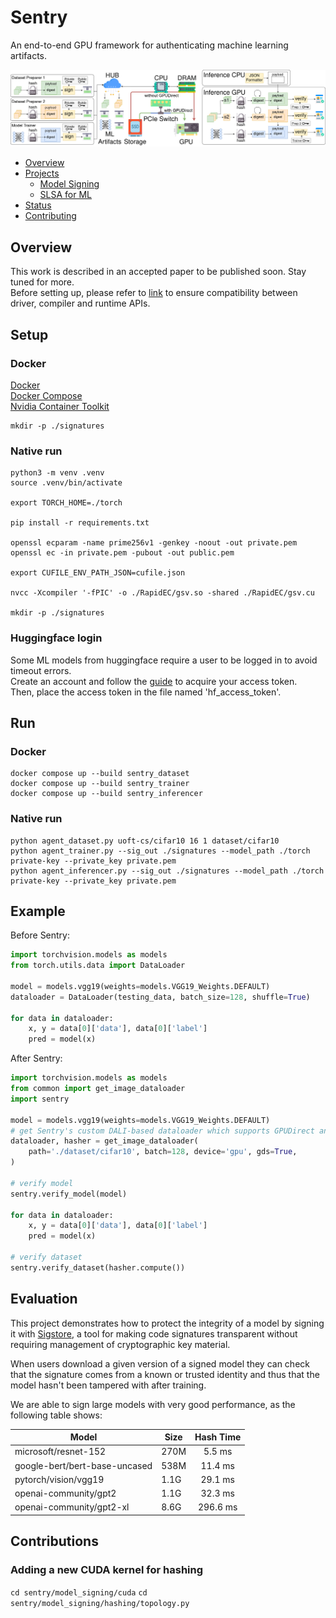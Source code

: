 # Sentry

An end-to-end GPU framework for authenticating machine learning artifacts.



![](sentry.png "Sentry")

<!-- markdown-toc --bullets="-" -i README.md -->

<!-- toc -->

- [Overview](#overview)
- [Projects](#projects)
  - [Model Signing](#model-signing)
  - [SLSA for ML](#slsa-for-ml)
- [Status](#status)
- [Contributing](#contributing)

<!-- tocstop -->

## Overview

This work is described in an accepted paper to be published soon. Stay tuned for more.  
Before setting up, please refer to [link](https://docs.nvidia.com/cuda/cuda-toolkit-release-notes/index.html) to ensure compatibility between driver, compiler and runtime APIs.

## Setup

### Docker
[Docker](https://docs.docker.com/get-started/get-docker/)  
[Docker Compose](https://docs.docker.com/compose/install/)   
[Nvidia Container Toolkit](https://docs.nvidia.com/datacenter/cloud-native/container-toolkit/latest/install-guide.html)
```
mkdir -p ./signatures
```

### Native run
```
python3 -m venv .venv
source .venv/bin/activate

export TORCH_HOME=./torch

pip install -r requirements.txt

openssl ecparam -name prime256v1 -genkey -noout -out private.pem
openssl ec -in private.pem -pubout -out public.pem

export CUFILE_ENV_PATH_JSON=cufile.json

nvcc -Xcompiler '-fPIC' -o ./RapidEC/gsv.so -shared ./RapidEC/gsv.cu

mkdir -p ./signatures
```

### Huggingface login
Some ML models from huggingface require a user to be logged in to avoid timeout errors.  
Create an account and follow the [guide](https://huggingface.co/docs/hub/en/security-tokens) to acquire your access token.  
Then, place the access token in the file named 'hf_access_token'.

## Run

### Docker
```
docker compose up --build sentry_dataset
docker compose up --build sentry_trainer
docker compose up --build sentry_inferencer
```

### Native run
```
python agent_dataset.py uoft-cs/cifar10 16 1 dataset/cifar10
python agent_trainer.py --sig_out ./signatures --model_path ./torch private-key --private_key private.pem
python agent_inferencer.py --sig_out ./signatures --model_path ./torch private-key --private_key private.pem
```

## Example
Before Sentry:
```python
import torchvision.models as models
from torch.utils.data import DataLoader

model = models.vgg19(weights=models.VGG19_Weights.DEFAULT)
dataloader = DataLoader(testing_data, batch_size=128, shuffle=True)

for data in dataloader:
    x, y = data[0]['data'], data[0]['label']
    pred = model(x)
```

After Sentry:
```python
import torchvision.models as models
from common import get_image_dataloader
import sentry

model = models.vgg19(weights=models.VGG19_Weights.DEFAULT)
# get Sentry's custom DALI-based dataloader which supports GPUDirect and dataset hashing
dataloader, hasher = get_image_dataloader(
    path='./dataset/cifar10', batch=128, device='gpu', gds=True,
)

# verify model
sentry.verify_model(model)

for data in dataloader:
    x, y = data[0]['data'], data[0]['label']
    pred = model(x)

# verify dataset
sentry.verify_dataset(hasher.compute())
```

## Evaluation

This project demonstrates how to protect the integrity of a model by signing it
with [Sigstore](https://www.sigstore.dev/), a tool for making code signatures
transparent without requiring management of cryptographic key material.

When users download a given version of a signed model they can check that the
signature comes from a known or trusted identity and thus that the model hasn't
been tampered with after training.

We are able to sign large models with very good performance, as the following
table shows:

| Model                         | Size  |  Hash Time |
|-------------------------------|-------|:----------:|
| microsoft/resnet-152          | 270M  | 5.5 ms     |
| google-bert/bert-base-uncased | 538M  | 11.4 ms    |
| pytorch/vision/vgg19          | 1.1G  | 29.1 ms    |
| openai-community/gpt2         | 1.1G  | 32.3 ms    |
| openai-community/gpt2-xl      | 8.6G  | 296.6 ms   |


## Contributions

### Adding a new CUDA kernel for hashing
`cd sentry/model_signing/cuda`
`cd sentry/model_signing/hashing/topology.py`
